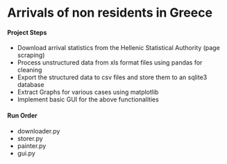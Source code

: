 # Arrivals of non residents in Greece

#### Project Steps
  - Download arrival statistics from the Hellenic Statistical Authority (page scraping)
  - Process unstructured data from xls format files using pandas for cleaning
  - Export the structured data to csv files and store them to an sqlite3 database
  - Extract Graphs for various cases using matplotlib
  - Implement basic GUI for the above functionalities


#### Run Order
  - downloader.py
  - storer.py
  - painter.py
  - gui.py
